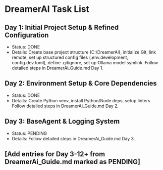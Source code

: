 # DreamerAI Task List

## Day 1: Initial Project Setup & Refined Configuration
* Status: DONE
* Details: Create base project structure (C:\DreamerAI\), initialize Git, link remote, set up structured config files (.env.development, config.dev.toml), define .gitignore, set up Ollama model symlink. Follow detailed steps in DreamerAi_Guide.md Day 1.

## Day 2: Environment Setup & Core Dependencies
* Status: DONE
* Details: Create Python venv, install Python/Node deps, setup linters. Follow detailed steps in DreamerAi_Guide.md Day 2.

## Day 3: BaseAgent & Logging System
* Status: PENDING
* Details: Follow detailed steps in DreamerAi_Guide.md Day 3.

## [Add entries for Day 3-12+ from DreamerAi_Guide.md marked as PENDING]
